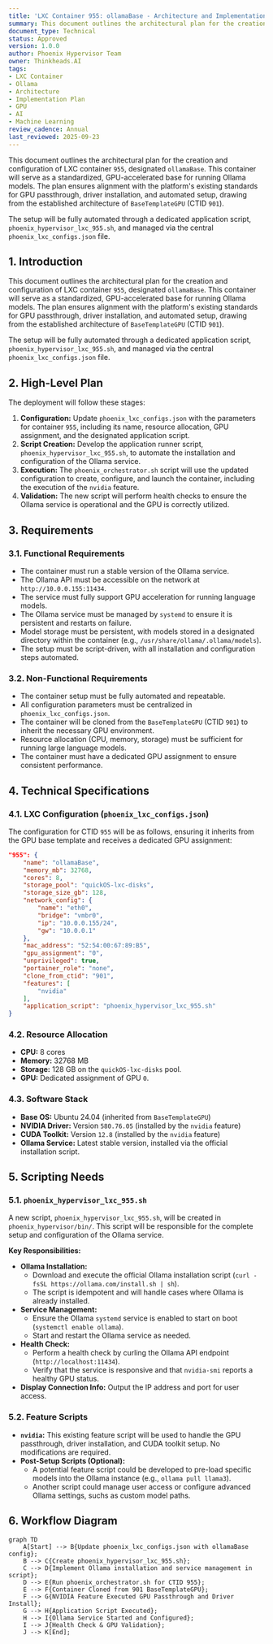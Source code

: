 ```yaml
---
title: 'LXC Container 955: ollamaBase - Architecture and Implementation Plan'
summary: This document outlines the architectural plan for the creation and configuration of LXC container 955.
document_type: Technical
status: Approved
version: 1.0.0
author: Phoenix Hypervisor Team
owner: Thinkheads.AI
tags:
- LXC Container
- Ollama
- Architecture
- Implementation Plan
- GPU
- AI
- Machine Learning
review_cadence: Annual
last_reviewed: 2025-09-23
---
```

This document outlines the architectural plan for the creation and configuration of LXC container `955`, designated `ollamaBase`. This container will serve as a standardized, GPU-accelerated base for running Ollama models. The plan ensures alignment with the platform's existing standards for GPU passthrough, driver installation, and automated setup, drawing from the established architecture of `BaseTemplateGPU` (CTID `901`).

The setup will be fully automated through a dedicated application script, `phoenix_hypervisor_lxc_955.sh`, and managed via the central `phoenix_lxc_configs.json` file.

## 1. Introduction

This document outlines the architectural plan for the creation and configuration of LXC container `955`, designated `ollamaBase`. This container will serve as a standardized, GPU-accelerated base for running Ollama models. The plan ensures alignment with the platform's existing standards for GPU passthrough, driver installation, and automated setup, drawing from the established architecture of `BaseTemplateGPU` (CTID `901`).

The setup will be fully automated through a dedicated application script, `phoenix_hypervisor_lxc_955.sh`, and managed via the central `phoenix_lxc_configs.json` file.

## 2. High-Level Plan

The deployment will follow these stages:

1.  **Configuration:** Update `phoenix_lxc_configs.json` with the parameters for container `955`, including its name, resource allocation, GPU assignment, and the designated application script.
2.  **Script Creation:** Develop the application runner script, `phoenix_hypervisor_lxc_955.sh`, to automate the installation and configuration of the Ollama service.
3.  **Execution:** The `phoenix_orchestrator.sh` script will use the updated configuration to create, configure, and launch the container, including the execution of the `nvidia` feature.
4.  **Validation:** The new script will perform health checks to ensure the Ollama service is operational and the GPU is correctly utilized.

## 3. Requirements

### 3.1. Functional Requirements

- The container must run a stable version of the Ollama service.
- The Ollama API must be accessible on the network at `http://10.0.0.155:11434`.
- The service must fully support GPU acceleration for running language models.
- The Ollama service must be managed by `systemd` to ensure it is persistent and restarts on failure.
- Model storage must be persistent, with models stored in a designated directory within the container (e.g., `/usr/share/ollama/.ollama/models`).
- The setup must be script-driven, with all installation and configuration steps automated.

### 3.2. Non-Functional Requirements

- The container setup must be fully automated and repeatable.
- All configuration parameters must be centralized in `phoenix_lxc_configs.json`.
- The container will be cloned from the `BaseTemplateGPU` (CTID `901`) to inherit the necessary GPU environment.
- Resource allocation (CPU, memory, storage) must be sufficient for running large language models.
- The container must have a dedicated GPU assignment to ensure consistent performance.

## 4. Technical Specifications

### 4.1. LXC Configuration (`phoenix_lxc_configs.json`)

The configuration for CTID `955` will be as follows, ensuring it inherits from the GPU base template and receives a dedicated GPU assignment:

```json
"955": {
    "name": "ollamaBase",
    "memory_mb": 32768,
    "cores": 8,
    "storage_pool": "quickOS-lxc-disks",
    "storage_size_gb": 128,
    "network_config": {
        "name": "eth0",
        "bridge": "vmbr0",
        "ip": "10.0.0.155/24",
        "gw": "10.0.0.1"
    },
    "mac_address": "52:54:00:67:89:B5",
    "gpu_assignment": "0",
    "unprivileged": true,
    "portainer_role": "none",
    "clone_from_ctid": "901",
    "features": [
        "nvidia"
    ],
    "application_script": "phoenix_hypervisor_lxc_955.sh"
}
```

### 4.2. Resource Allocation

-   **CPU:** 8 cores
-   **Memory:** 32768 MB
-   **Storage:** 128 GB on the `quickOS-lxc-disks` pool.
-   **GPU:** Dedicated assignment of GPU `0`.

### 4.3. Software Stack

-   **Base OS:** Ubuntu 24.04 (inherited from `BaseTemplateGPU`)
-   **NVIDIA Driver:** Version `580.76.05` (installed by the `nvidia` feature)
-   **CUDA Toolkit:** Version `12.8` (installed by the `nvidia` feature)
-   **Ollama Service:** Latest stable version, installed via the official installation script.

## 5. Scripting Needs

### 5.1. `phoenix_hypervisor_lxc_955.sh`

A new script, `phoenix_hypervisor_lxc_955.sh`, will be created in `phoenix_hypervisor/bin/`. This script will be responsible for the complete setup and configuration of the Ollama service.

**Key Responsibilities:**

-   **Ollama Installation:**
    -   Download and execute the official Ollama installation script (`curl -fsSL https://ollama.com/install.sh | sh`).
    -   The script is idempotent and will handle cases where Ollama is already installed.
-   **Service Management:**
    -   Ensure the Ollama `systemd` service is enabled to start on boot (`systemctl enable ollama`).
    -   Start and restart the Ollama service as needed.
-   **Health Check:**
    -   Perform a health check by curling the Ollama API endpoint (`http://localhost:11434`).
    -   Verify that the service is responsive and that `nvidia-smi` reports a healthy GPU status.
-   **Display Connection Info:** Output the IP address and port for user access.

### 5.2. Feature Scripts

-   **`nvidia`:** This existing feature script will be used to handle the GPU passthrough, driver installation, and CUDA toolkit setup. No modifications are required.
-   **Post-Setup Scripts (Optional):**
    -   A potential feature script could be developed to pre-load specific models into the Ollama instance (e.g., `ollama pull llama3`).
    -   Another script could manage user access or configure advanced Ollama settings, suchs as custom model paths.

## 6. Workflow Diagram

```mermaid
graph TD
    A[Start] --> B{Update phoenix_lxc_configs.json with ollamaBase config};
    B --> C{Create phoenix_hypervisor_lxc_955.sh};
    C --> D{Implement Ollama installation and service management in script};
    D --> E{Run phoenix_orchestrator.sh for CTID 955};
    E --> F{Container Cloned from 901 BaseTemplateGPU};
    F --> G{NVIDIA Feature Executed GPU Passthrough and Driver Install};
    G --> H{Application Script Executed};
    H --> I{Ollama Service Started and Configured};
    I --> J{Health Check & GPU Validation};
    J --> K[End];
